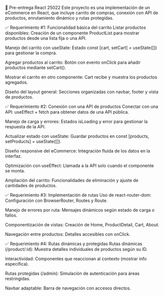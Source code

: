 📌 Pre-entrega React 25022
Este proyecto es una implementación de un eCommerce en React, que incluye carrito de compras, conexión con API de productos, enrutamiento dinámico y rutas protegidas.

✅ Requerimiento #1: Funcionalidad básica del carrito
Listar productos disponibles: Creación de un componente ProductList para mostrar productos desde una lista fija o una API.

Manejo del carrito con useState: Estado const [cart, setCart] = useState([]) para gestionar la compra.

Agregar productos al carrito: Botón con evento onClick para añadir productos mediante setCart().

Mostrar el carrito en otro componente: Cart recibe y muestra los productos agregados.

Diseño del layout general: Secciones organizadas con navbar, footer y vista de productos.

✅ Requerimiento #2: Conexión con una API de productos
Conectar con una API: useEffect + fetch para obtener datos de una API pública.

Manejo de carga y errores: Estados isLoading y error para gestionar la respuesta de la API.

Actualizar estado con useState: Guardar productos en const [products, setProducts] = useState([]).

Diseño responsive del eCommerce: Integración fluida de los datos en la interfaz.

Optimización con useEffect: Llamada a la API solo cuando el componente se monta.

Ampliación del carrito: Funcionalidades de eliminación y ajuste de cantidades de productos.

✅ Requerimiento #3: Implementación de rutas
Uso de react-router-dom: Configuración con BrowserRouter, Routes y Route.

Manejo de errores por ruta: Mensajes dinámicos según estado de carga o fallos.

Componentización de vistas: Creación de Home, ProductDetail, Cart, About.

Navegación entre productos: Detalles accesibles con onClick.

✅ Requerimiento #4: Rutas dinámicas y protegidas
Rutas dinámicas (/product/:id): Muestra detalles individuales de productos según su ID.

Interactividad: Componentes que reaccionan al contexto (mostrar info específica).

Rutas protegidas (/admin): Simulación de autenticación para áreas restringidas.

Navbar adaptable: Barra de navegación con accesos directos.
